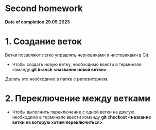 # Second homework 
 **Date of completion 29.09.2023**
 
 # 1. Создание веток
 Ветки позволяют легко управлять черновиками и чистовиками в Git. 

 * Чтобы создать новую ветку, необходимо ввести в терминале команду **git branch <название новой ветки>**.

 Делать это необходимо в папке с репозиторием. 

# 2. Переключение между ветками

* Чтобы выполнить переключение с одной ветки на другую, необходимо в терминале ввести команду **git checkout <название ветки на которую хотим переключиться>**.

